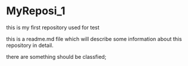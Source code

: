 # MyReposi_1
this is my first repository used for test


  this is a readme.md file which will describe some information about this repository in detail.
  
  there are something should be classfied;
